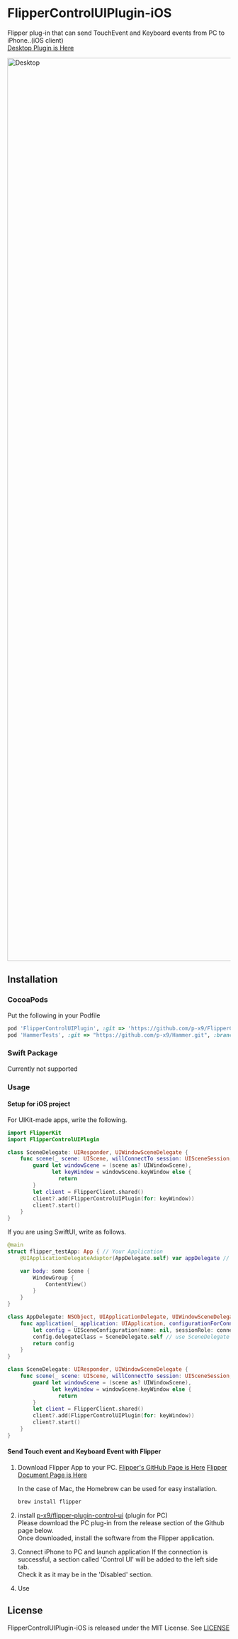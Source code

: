 # FlipperControlUIPlugin-iOS
Flipper plug-in that can send TouchEvent and Keyboard events from PC to iPhone..(iOS client)  
[Desktop Plugin is Here](https://github.com/p-x9/flipper-plugin-control-ui)

<img width="2032" alt="Desktop" src="https://github.com/p-x9/FlipperControlUIPlugin-iOS/assets/50244599/56be936b-5fb2-42a9-ae50-4629828abecb">


## Installation
### CocoaPods
Put the following in your Podfile
```ruby
pod 'FlipperControlUIPlugin', :git => 'https://github.com/p-x9/FlipperControlUIPlugin-iOS.git'
pod 'HammerTests', :git => "https://github.com/p-x9/Hammer.git", :branch => "flipper"
```

### Swift Package
Currently not supported

### Usage
#### Setup for iOS project
For UIKit-made apps, write the following.
```swift
import FlipperKit
import FlipperControlUIPlugin

class SceneDelegate: UIResponder, UIWindowSceneDelegate {
    func scene(_ scene: UIScene, willConnectTo session: UISceneSession, options connectionOptions: UIScene.ConnectionOptions) {
        guard let windowScene = (scene as? UIWindowScene),
              let keyWindow = windowScene.keyWindow else {
                return
        }
        let client = FlipperClient.shared()
        client?.add(FlipperControlUIPlugin(for: keyWindow))
        client?.start()
    }
}
```
If you are using SwiftUI, write as follows.
```swift
@main
struct flipper_testApp: App { // Your Application
    @UIApplicationDelegateAdaptor(AppDelegate.self) var appDelegate // use AppDelegate

    var body: some Scene {
        WindowGroup {
            ContentView()
        }
    }
}

class AppDelegate: NSObject, UIApplicationDelegate, UIWindowSceneDelegate {
    func application(_ application: UIApplication, configurationForConnecting connectingSceneSession: UISceneSession, options: UIScene.ConnectionOptions) -> UISceneConfiguration {
        let config = UISceneConfiguration(name: nil, sessionRole: connectingSceneSession.role)
        config.delegateClass = SceneDelegate.self // use SceneDelegate
        return config
    }
}

class SceneDelegate: UIResponder, UIWindowSceneDelegate {
    func scene(_ scene: UIScene, willConnectTo session: UISceneSession, options connectionOptions: UIScene.ConnectionOptions) {
        guard let windowScene = (scene as? UIWindowScene),
              let keyWindow = windowScene.keyWindow else {
                return
        }
        let client = FlipperClient.shared()
        client?.add(FlipperControlUIPlugin(for: keyWindow))
        client?.start()
    }
}
```

#### Send Touch event and Keyboard Event with Flipper
1. Download Flipper App to your PC.
    [Flipper's GitHub Page is Here](https://github.com/facebook/flipper)
    [Flipper Document Page is Here](https://fbflipper.com)

    In the case of Mac, the
    Homebrew can be used for easy installation.
    ```bash
    brew install flipper
    ```
2. install [p-x9/flipper-plugin-control-ui](https://github.com/p-x9/flipper-plugin-control-ui) (plugin for PC)  
   Please download the PC plug-in from the release section of the Github page below.  
   Once downloaded, install the software from the Flipper application.

3. Connect iPhone to PC and launch application
   If the connection is successful, a section called 'Control UI' will be added to the left side tab.  
   Check it as it may be in the 'Disabled' section.

4. Use


## License

FlipperControlUIPlugin-iOS is released under the MIT License. See [LICENSE](./LICENSE)

